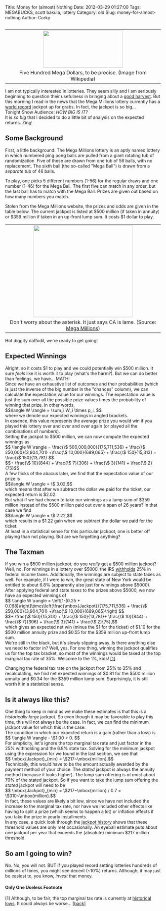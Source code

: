 Title: Money for (almost) Nothing
Date: 2012-03-29 01:27:00
Tags: MEGABUCKS, scott bakula, lottery
Category: old
Slug: money-for-almost-nothing
Author: Corky

<table cellpadding="0" cellspacing="0" class="tr-caption-container" style="float: left; margin-right: 1em; text-align: left;"><tbody><tr><td style="text-align: center;"><a href="http://4.bp.blogspot.com/-j1vgDeAaElw/T3O5K09X6XI/AAAAAAAAAW0/b3uIqmdtPl4/s1600/mega_millions.png" imageanchor="1" style="clear: left; margin-bottom: 1em; margin-left: auto; margin-right: auto;"><img border="0" height="120" src="http://4.bp.blogspot.com/-j1vgDeAaElw/T3O5K09X6XI/AAAAAAAAAW0/b3uIqmdtPl4/s320/mega_millions.png" width="258" /></a></td></tr><tr><td class="tr-caption" style="text-align: center;">Five Hundred Mega Dollars, to be precise.
(Image from Wikipedia)</td></tr></tbody></table>I am not typically interested in lotteries.  They seem silly and I am seriously beginning to question their usefulness in bringing about a <a href="http://en.wikipedia.org/wiki/The_Lottery">good harvest</a>.  But this morning I read in the news that the Mega Millions lottery currently has a <a href="http://en.wikipedia.org/wiki/Mega_Millions#Record_jackpots_.28listed_by_cash_value.29">world record</a> jackpot up for grabs.  In fact, the jackpot is so big...
<div>
</div><div style="text-align: left;">Tonight Show Audience:  <i>HOW BIG IS IT?</i></div><div><i>
</i></div><div>It is <i>so big</i> that I decided to do a little bit of analysis on the expected returns.  Zing!</div><div><a name='more'></a>
<h2> Some Background</h2></div>
First, a little background.  The Mega Millions lottery is an aptly named lottery in which numbered ping pong balls are pulled from a giant rotating tub of randomization.  Five of these are drawn from one tub of 56 balls, with no replacement.  The sixth ball (the so-called "Mega Ball") is drawn from a <i>separate </i>tub of 46 balls. 

To play, one picks 5 different numbers (1-56) for the regular draws and one number (1-46) for the Mega Ball.  The first five can match in any order, but the last ball has to match with the Mega Ball.  Prizes are given out based on how many numbers you match.

Stolen from the Mega Millions website, the prizes and odds are given in the table below.  The current jackpot is listed at $500 million (if taken in annuity) or $359 million if taken in an up-front lump sum.  It costs $1 dollar to play.

<table align="center" cellpadding="0" cellspacing="0" class="tr-caption-container" style="margin-left: auto; margin-right: auto; text-align: center;"><tbody><tr><td style="text-align: center;"><a href="http://3.bp.blogspot.com/-Zi3rSfNqtuI/T3PHTEaXmvI/AAAAAAAAAXE/y9Hs7fqWrgs/s1600/crummy_table.gif" imageanchor="1" style="margin-left: auto; margin-right: auto;"><img border="0" height="297" src="http://3.bp.blogspot.com/-Zi3rSfNqtuI/T3PHTEaXmvI/AAAAAAAAAXE/y9Hs7fqWrgs/s320/crummy_table.gif" width="320" /></a></td></tr><tr><td class="tr-caption" style="text-align: center;">Don't worry about the asterisk.  It just says CA is lame.
(Source:  <a href="http://www.megamillions.com/howto/">Mega Millions</a>)</td></tr></tbody></table>Hot diggity daffodil, we're ready to get going!

<h2> Expected Winnings</h2><div>
</div><div>Alright, so it costs $1 to play and we could potentially win $500 million.  It sure <i>feels</i> like it is worth it to play (what's the harm?).  But we can do better than feelings, we have... MATH!</div><div>
</div><div>Since we have an exhaustive list of outcomes and their probabilities (which is just the inverse of the big number in the "chances" column), we can calculate the expectation value for our winnings.  The expectation value is just the sum over all the possible prize values times the probability of winning that prize.  In other words,</div><div>
</div><div>$$\langle W \rangle = \sum_i W_i \times p_i, $$</div><div>
</div><div>where we denote our expected winnings in angled brackets. </div><div>
</div><div>In essence, this value represents the average prize you would win if you played this lottery over and over and over again (or played all the combinations of numbers).  </div><div>
</div><div>Setting the jackpot to $500 million, we can now compute the expected winnings as</div><div>
</div><div>$$ \langle W \rangle = \frac{\$ 500,000,000}{175,711,536} + \frac{\$ 250,000}{3,904,701} +\frac{\$ 10,000}{689,065} + \frac{\$ 150}{15,313} + \frac{\$ 150}{13,781} $$</div><div>$$+ \frac{\$ 10}{844} + \frac{\$ 7}{306} + \frac{\$ 3}{141} + \frac{\$ 2}{75}$$</div><div>
</div><div>A few flicks of the abacus later, we find that the expectation value of our prize is</div><div>
</div><div>$$\langle W \rangle = \$ 3.02,$$</div><div>
</div><div>which means that after we subtract the dollar we paid for the ticket, our expected return is $2.02.  </div><div>
</div><div>But what if we had chosen to take our winnings as a lump sum of $359 million instead of the $500 million paid out over a span of 26 years?  In that case we find</div><div>
</div><div>$$\langle W \rangle = \$ 2.22,$$</div><div>
</div><div>which results in a $1.22 gain when we subtract the dollar we paid for the ticket.  </div><div>
</div><div>At least in a statistical sense for this particular jackpot, one is better off playing than not playing.  But are we forgetting anything?</div><div>
</div><h2> The Taxman</h2><div>
</div><div>If you win a $500 million jackpot, do you <i>really</i> get a $500 million jackpot?  Well, no.  For winnings in a lottery over $5000, the IRS <a href="http://www.irs.gov/instructions/iw2g/ar02.html#d0e401">withholds</a> 25% in federal income taxes.  Additionally, the winnings are subject to state taxes as well.  For example, if I were to win, the great state of New York would be entitled to about 6.8% (apparently also just for winnings above $5000).  </div><div>
</div><div>After applying federal and state taxes to the prizes above $5000, we now have an expected winnings of</div><div>
</div><div><div>$$ \langle W \rangle = \left[1-(0.25 + 0.068)\right]\times\left(\frac{\mbox{Jackpot}}{175,711,536} + \frac{\$ 250,000}{3,904,701} +\frac{\$ 10,000}{689,065}\right) $$</div><div>$$+ \frac{\$ 150}{15,313} + \frac{\$ 150}{13,781}+ \frac{\$ 10}{844} + \frac{\$ 7}{306} + \frac{\$ 3}{141} + \frac{\$ 2}{75},$$</div></div><div>
</div><div>which gives an expected net win (minus the $1 for the ticket) of $1.10 for the $500 million annuity prize and $0.55 for the $359 million up-front lump sum.  </div><div>
</div><div>We're still in the black, but it's slowly slipping away.  Is there anything else we need to factor in?  Well, yes.  For one thing, winning the jackpot qualifies us for the top tax bracket, so most of the winnings would be taxed at the top marginal tax rate of 35%.  Welcome to the 1%, kids! <a href="#note">[1]</a>.<p id="back"></p></div><div>
</div><div>Changing the federal tax rate on the jackpot from 25% to 35% and recalculating, we find net expected winnings of $0.81 for the $500 million annuity and $0.34 for the $359 million lump sum.  Surprisingly, it is still worth it in a statistical sense.</div><div>
</div><h2> Is it always like this?</h2><div>
</div><div>One thing to keep in mind as we make these estimates is that this is a <i>historically large</i> jackpot.  So even though it may be favorable to play this time, this will not always be the case.  In fact, we can find the minimum jackpot value for which this is the case.</div><div>
</div><div>The condition in which our expected return is a gain (rather than a loss) is</div><div>
</div><div>$$ \langle W \rangle - \$1.00 &gt; 0. $$</div><div>
</div><div>For simplicity, let's ignore the top marginal tax rate and just factor in the 25% withholding and the 6.8% state tax.  Solving for the minimum jackpot using the expression for <w> we found in the last section, we see that </w></div><div>
</div><div>$$ \mbox{Jackpot}_{min} = \$217~\mbox{million}.$$</div><div>
</div><div>Technically, this would have to be the amount actually awarded by the payment method of your choice.  The <i>stated</i> jackpot is always the annuity method (because it looks higher).  The lump sum offering is <i>at most</i> about 70% of the stated jackpot.  So if you want to take the lump sum offering the <i>stated</i> jackpot will need to be </div><div>
</div><div>$$ \mbox{Jackpot}_{min} = \$217~\mbox{million} / 0.7 = \$310~\mbox{million}.$$</div><div>
</div><div>In fact, these values are likely a bit low, since we have not included the increase to the marginal tax rate, nor have we included other effects like having to split a prize (which seems to happen a lot) or inflation effects if you take the prize in yearly installments.</div><div>
</div><div>In any case, a quick look through the <a href="http://www.megamillions.com/winners/jackpothistory.asp">jackpot history</a> shows that these threshold values are only met occasionally.  An eyeball estimate puts about one jackpot per year that exceeds the (absolute) minimum $217 million threshold.</div><div>
</div><h2> So am I going to win?</h2><div>
</div><div>No.  No, you will not.  BUT if you played record setting lotteries hundreds of millions of times, you might see decent (~10%) returns.  Although, it may just be easiest to, you know, <i>invest</i> that money.


</div><div>
</div><div><h4>Only One Useless Footnote</h4></div><div>
</div><div><p id="note">[1] Although, to be fair, the top marginal tax rate is currently at <a href="http://en.wikipedia.org/wiki/File:MarginalIncomeTax.svg">historical lows</a>.  It could always be worse... <a href="#back"> [back] </a></p></div>
